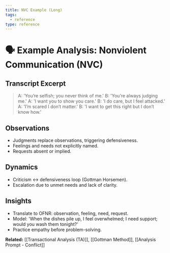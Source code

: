 ```yaml
---
title: NVC Example (Long)
tags:
  - reference
type: reference
---
```


<!-- @format -->

# 🗣 Example Analysis: Nonviolent Communication (NVC)

## Transcript Excerpt

> A: 'You’re selfish; you never think of me.'
> B: 'You’re always judging me.'
> A: 'I want you to show you care.'
> B: 'I do care, but I feel attacked.'
> A: 'I’m scared I don’t matter.'
> B: 'I want to get this right but I don’t know how.'

## Observations

- Judgments replace observations, triggering defensiveness.
- Feelings and needs not explicitly named.
- Requests absent or implied.

## Dynamics

- Criticism ↔ defensiveness loop (Gottman Horsemen).
- Escalation due to unmet needs and lack of clarity.

## Insights

- Translate to OFNR: observation, feeling, need, request.
- Model: 'When the dishes pile up, I feel overwhelmed; I need support; would you wash them tonight?'
- Practice empathy before problem-solving.

**Related:** [[Transactional Analysis (TA)]], [[Gottman Method]], [[Analysis Prompt - Conflict]]
